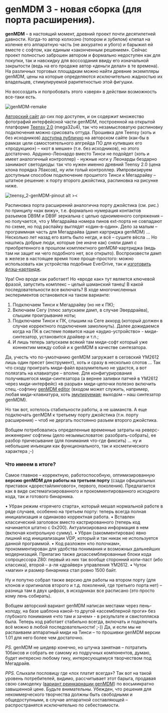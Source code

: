 # genMDM 3 - новая сборка (для порта расширения).

**genMDM** – в настоящий момент, древний проект почти десятилетней давности. Когда-то автор колхозно (топором и зубилом) клепал на коленке его аппаратную часть (не аккуратно и убого) и барыжил ей вместе с софтом, как единым «законченным решением». Сейчас проект полностью заброшен автором и формально недоступен как для покупки, так и навскидку для воссоздания ввиду его изначальной закрытости (ведь на его продаже автор «деньги делал» в те времена). На различных торговых площадкам можно найти древние экземпляры genMDM, цены на которые определяются исключительно жадностью их владельцев, стимулируемой раритетностью этой фигушки.

Но воссоздать и попробовать этого «зверя» в действии возможность все-таки есть.

![genMDM-remake](https://user-images.githubusercontent.com/24475390/170842287-f7d7bcf4-2785-4d19-9c12-b21fdf35cd6d.jpg)

[Авторский сайт](https://little-scale.blogspot.com/search?q=genmdm) до сих пор доступен, и он содержит множество фотографий интерфейсной части genMDM, построенной на открытой платформе [Teensy 2.0](https://www.pjrc.com/store/teensy.html) (mega32u4), так что незамысловатую распиновку подключения можно срисовать оттуда. Прошивка для Teensy (хоть и без исходников) [доступна публично](https://little-scale.blogspot.com/search/label/genmdm%20firmware) на авторском сайте (как-бы в рамках цели самостоятельного апгрейда ПО для купивших его «продукцию») – «кот в мешке» (т.е. без исходников), но этого достаточно. Ардуино-Леонардо вместо Тинси не подойдет (хоть и имеет аналогичный контроллер) - нужные ноги у Леонарды бездарно занимают светодиоды: так что нужен именно древний Teensy 2.0 (цена клона порядка 7баксов), ну или голый контроллер. Импровизируем доступным способом подключение прошитого Тинси к Мегадрайву – штатное решение: к порту второго джойстика, распиновка на рисунке ниже.

![teensy_2-genMDM-pinout alt ><](https://user-images.githubusercontent.com/24475390/170842314-2854b5ca-23b2-4b41-9284-cd2f9dface94.jpg)

Распиновка порта расширений аналогична порту джойстика (см. рис.) по принципу «как вижу», т.е. формально нумерация контактов разъемов DB9M и DB9F зеркальна с целью одноименного сопряжения – но получается, что у Мегадрайва номера пинов ext-порта не совпадают по схеме, но под распайку выглядят «один-в-один».
Дело за малым – программная часть для Мегадрайва (дамп картриджа genMDM) … Несколько лет назад его взять было негде, и всё – сушите вёсла … Но нашлись добрые люди, которые (не иначе как) сняли дамп с приобретенного в прошлом комплектного genMDM-картриджа (ведь там ни защит ни чего подобного нет, все открыто). Воспроизвести дамп в железе в настоящее время тоже проще-простого: можно использовать как устройства подобные EverDrive, так и [изготовить флэш-картридж](https://github.com/MiGeRA/MD-Flash-Cart-4MB).

Ура! Оно вроде как работает! Но «вроде как» тут является ключевой фразой, запустить комплекс – целый шаманский танец! В какой последовательности все включать? В ходе многочисленных экспериментов остановился на таком варианте:

1.	Подключаем Тинси к Мегадрайву (но не к ПК);
2.	Включаем Сегу (плюс запускаем дамп, в случае Эвердрайва), слышим проигрывание ноты;
3.	Подключаем Тинси к ПК, слышим на Сеге аккорд (который должен в случае корректного подключения замолкнуть). Далее дожидаемся когда на ПК в системе появится  наше «аудио-устройство» - миди-синтезатор, установится драйвер и т.п.;
4.	И лишь теперь запускаем всякий там миди-софт который уже коннектим между собой и к genMDM в качестве синтезатора.

Да, учесть что по-умолчанию genMDM загружает в сеговский YM2612 лишь один пресет (инструмент), хоть и сразу в несколько слотов … Так что сходу проиграть миди-файл вразумительно не удастся, а вот полязгать на клавиатуре – вполне. Для конфигурирования получившегося миди-синтезатора (а вернее заливки патчей в YM2612 через миди-интерфейс) «в разрыв» миди-цепочки полезно включить спец.-софтину [genMDM editor](https://github.com/2xAA/genmdm-editor) (входом может служить, например, любая миди-клавиатура, хоть [эмулируемая](https://vmpk.sourceforge.io/); выходом – наш синтезатор genMDM).

Но так вот, хотелось стабильности работы, а не шаманств. А еще подключать genMDM к третьему порту джойстика (т.н. порту расширения) – чтоб не дергать постоянно разъем второго джойстика.

Вобщем потребовались определенные временные затраты на реверс-инженеринг софтины (дело незымысловатое: разобрать-собрать), ее разбор причесывание (для понимания что-где фиксить) … ну и небольшие инъекции как функционального, так и косметического характера ;-)

### Что имеем в итоге?

Самое главное – корректную, работоспособную, оптимизированную **версию genMDM для работы на третьем порту** (сзади официальных приставок «дорестайлингового», первого, поколения). Предлагается как в виде систематизированного и прокомментированного исходного кода, так и готового бинарника.

•	Убран режим «горячего старта», который мешал нормальной работе в ряде случаев, особенно на третьем порту: теперь всегда полная инициализация и одинаково корректная работа.
•	Вставлен классический заголовок вместо кастрированного (теперь код начинается штатно с 0x200). Актуализирована информация в нем (включая контрольную сумму).
•	Убран (закомментирован) явно лишний код инициализации VDP, который и так никак не используется данной программой.
•	Код разложен «по полочкам», прокомментирован для удобства понимания и возможных дальнейших модернизаций. Прилагаю также дизассемблированные блоки кода сопроцессора Z80: первый из них так вообще сторонний копи-паст (ибо классика), второй – а-ля «драйвер» управления YM2612.
•	Чуток «магии» и размер бинарника стал ровно 1500 байт.

Ну и попутно собрал также версию для работы на втором порту (для клонов и оригиналов второго и т.д. поколений, где третьего порта нет) – разница там в двух цифрах, в исходниках все расписано (это просто кому лень собирать).

Вобщем авторский вариант genMDM написан местами через пень-колоду, на базе шаблона какой-то другой «ассемблерной проги» без глубокого понимания  «что там и зачем» - в результате и свистопляска была. Теперь код работает стабильно всегда, включать и подключать всё можно в любой последовательности! ;-))
Да, и если мы не распаиваем аппаратный миди на Тинси – то прошивки genMDM версии 1.01 для него более чем достаточно.

*PS.* genMDM не шедевр конечно, но штучка занятная – потратить 10баксов и собрать ее самому из подручных компонентов, думаю, будет интересно любому гику, интересующемуся творчеством под Мегадрайв.

*PPS.* Слыхали пословицу где «лох платит всегда»? Так вот на такой уровень потребителей, видимо, рассчитывает этот барыга, продавая свою самоделку ([вариант реинкарнации genMDM](https://catskullelectronics.com/products/genmdm)) по восьмикратно завышенной цене. Будьте внимательны. Убежден, что решения для некоммерческого творчества должны быть свободными и общедоступными, в случае аппаратной составляющей – распространятся исключительно по себестоимости.

